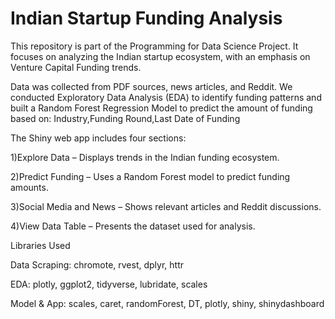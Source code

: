
# Indian Startup Funding Analysis

This repository is part of the Programming for Data Science Project.
It focuses on analyzing the Indian startup ecosystem, with an emphasis on Venture Capital Funding trends.

Data was collected from PDF sources, news articles, and Reddit.
We conducted Exploratory Data Analysis (EDA) to identify funding patterns and built a Random Forest Regression Model to predict the amount of funding based on:
Industry,Funding Round,Last Date of Funding

The Shiny web app includes four sections:

1)Explore Data – Displays trends in the Indian funding ecosystem.

2)Predict Funding – Uses a Random Forest model to predict funding amounts.

3)Social Media and News – Shows relevant articles and Reddit discussions.

4)View Data Table – Presents the dataset used for analysis.

Libraries Used

Data Scraping: chromote, rvest, dplyr, httr

EDA: plotly, ggplot2, tidyverse, lubridate, scales

Model & App: scales, caret, randomForest, DT, plotly, shiny, shinydashboard

